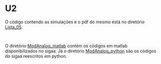# U2

O código contendo as simulações e o pdf do mesmo está no diretório [Lista_05](./Lista_05/).

<br>

O diretório [ModAnalog_matlab](./ModAnalog_matlab/) contém os códigos em matlab disponibilizados no sigaa. Já o diretório [ModAnalog_python](./ModAnalog_python/) são os códigos do sigaa reescritos em python.
